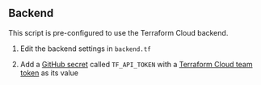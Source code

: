 ## Backend

This script is pre-configured to use the Terraform Cloud backend.

1. Edit the backend settings in `backend.tf`

2. Add a [GitHub secret](https://help.github.com/en/actions/configuring-and-managing-workflows/creating-and-storing-encrypted-secrets) called `TF_API_TOKEN` with a [Terraform Cloud team token](https://www.terraform.io/docs/cloud/users-teams-organizations/api-tokens.html#team-api-tokens) as its value
